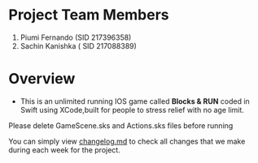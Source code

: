 
# Project Team Members 

1. Piumi Fernando (SID 217396358)
2. Sachin Kanishka ( SID 217088389) 

# Overview 

- This is an unlimited running IOS  game called **Blocks & RUN** coded in Swift using XCode,built for people to stress relief with no age limit.


Please delete GameScene.sks and Actions.sks files before running 

You can simply view [changelog.md](https://github.com/pwarnaku/SIT305-Project/blob/master/Changedlog.md) to check all changes that we make during each week for the project. 
